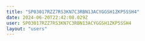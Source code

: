 ```yaml
---
title: "SP03017RZZ7RS3KN7C3RBN13ACYGGSH1ZKP5SSH4"
date: 2024-06-20T22:42:08.029Z
user: SP03017RZZ7RS3KN7C3RBN13ACYGGSH1ZKP5SSH4
layout: "users"
---
```

    